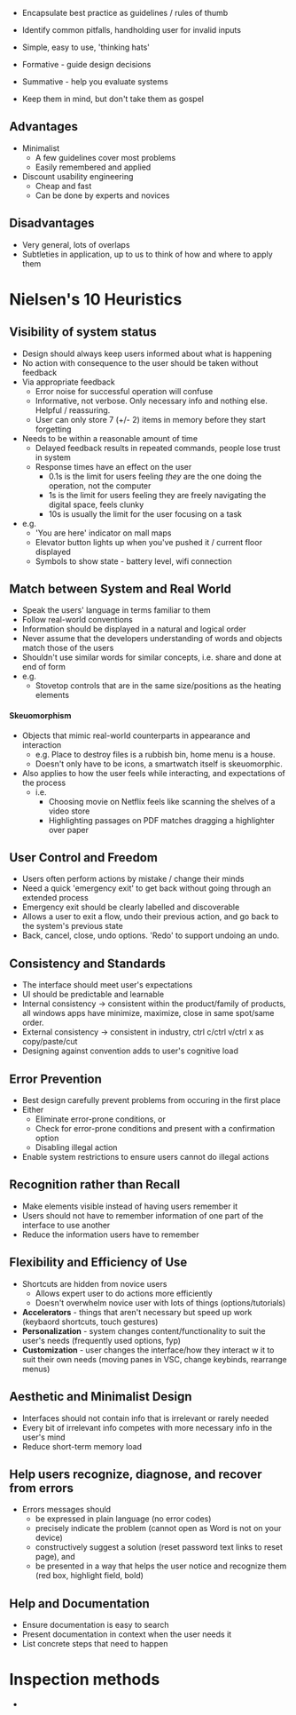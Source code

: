 - Encapsulate best practice as guidelines / rules of thumb
- Identify common pitfalls, handholding user for invalid inputs
- Simple, easy to use, 'thinking hats'

- Formative - guide design decisions
- Summative - help you evaluate systems

- Keep them in mind, but don't take them as gospel

## Advantages
- Minimalist
	- A few guidelines cover most problems
	- Easily remembered and applied
- Discount usability engineering
	- Cheap and fast
	- Can be done by experts and novices

## Disadvantages
- Very general, lots of overlaps
- Subtleties in application, up to us to think of how and where to apply them
# Nielsen's 10 Heuristics
## Visibility of system status
- Design should always keep users informed about what is happening
- No action with consequence to the user should be taken without feedback
- Via appropriate feedback
	- Error noise for successful operation will confuse
	- Informative, not verbose. Only necessary info and nothing else. Helpful / reassuring.
	- User can only store 7 (+/- 2) items in memory before they start forgetting
- Needs to be within a reasonable amount of time
	- Delayed feedback results in repeated commands, people lose trust in system
	- Response times have an effect on the user
		- 0.1s is the limit for users feeling *they* are the one doing the operation, not the computer
		- 1s is the limit for users feeling they are freely navigating the digital space, feels clunky
		- 10s is usually the limit for the user focusing on a task 
- e.g. 
	- 'You are here' indicator on mall maps
	- Elevator button lights up when you've pushed it / current floor displayed
	- Symbols to show state - battery level, wifi connection
## Match between System and Real World
- Speak the users' language in terms familiar to them
- Follow real-world conventions
- Information should be displayed in a natural and logical order
- Never assume that the developers understanding of words and objects match those of the users
- Shouldn't use similar words for similar concepts, i.e. share and done at end of form
- e.g.
	- Stovetop controls that are in the same size/positions as the heating elements
#### Skeuomorphism
- Objects that mimic real-world counterparts in appearance and interaction
	- e.g. Place to destroy files is a rubbish bin, home menu is a house.
	- Doesn't only have to be icons, a smartwatch itself is skeuomorphic.
- Also applies to how the user feels while interacting, and expectations of the process
	- i.e.
		- Choosing movie on Netflix feels like scanning the shelves of a video store
		- Highlighting passages on PDF matches dragging a highlighter over paper 
## User Control and Freedom
- Users often perform actions by mistake / change their minds
- Need a quick 'emergency exit' to get back without going through an extended process
- Emergency exit should be clearly labelled and discoverable
- Allows a user to exit a flow, undo their previous action, and go back to the system's previous state
- Back, cancel, close, undo options. 'Redo' to support undoing an undo. 
## Consistency and Standards
- The interface should meet user's expectations
- UI should be predictable and learnable
- Internal consistency -> consistent within the product/family of products, all windows apps have minimize, maximize, close in same spot/same order.
- External consistency -> consistent in industry, ctrl c/ctrl v/ctrl x as copy/paste/cut
- Designing against convention adds to user's cognitive load
## Error Prevention
- Best design carefully prevent problems from occuring in the first place
- Either
	- Eliminate error-prone conditions, or
	- Check for error-prone conditions and present with a confirmation option
	- Disabling illegal action
- Enable system restrictions to ensure users cannot do illegal actions
## Recognition rather than Recall
- Make elements visible instead of having users remember it
- Users should not have to remember information of one part of the interface to use another
- Reduce the information users have to remember
## Flexibility and Efficiency of Use
- Shortcuts are hidden from novice users
	- Allows expert user to do actions more efficiently
	- Doesn't overwhelm novice user with lots of things (options/tutorials)
- **Accelerators** - things that aren't necessary but speed up work (keybaord shortcuts, touch gestures)
- **Personalization** - system changes content/functionality to suit the user's needs (frequently used options, fyp)
- **Customization** - user changes the interface/how they interact w it to suit their own needs (moving panes in VSC, change keybinds, rearrange menus)
## Aesthetic and Minimalist Design
- Interfaces should not contain info that is irrelevant or rarely needed
- Every bit of irrelevant info competes with more necessary info in the user's mind
- Reduce short-term memory load
## Help users recognize, diagnose, and recover from errors
- Errors messages should
	- be expressed in plain language (no error codes)
	- precisely indicate the problem (cannot open as Word is not on your device)
	- constructively suggest a solution (reset password text links to reset page), and
	- be presented in a way that helps the user notice and recognize them (red box, highlight field, bold)
## Help and Documentation
- Ensure documentation is easy to search
- Present documentation in context when the user needs it
- List concrete steps that need to happen

# Inspection methods
- 
